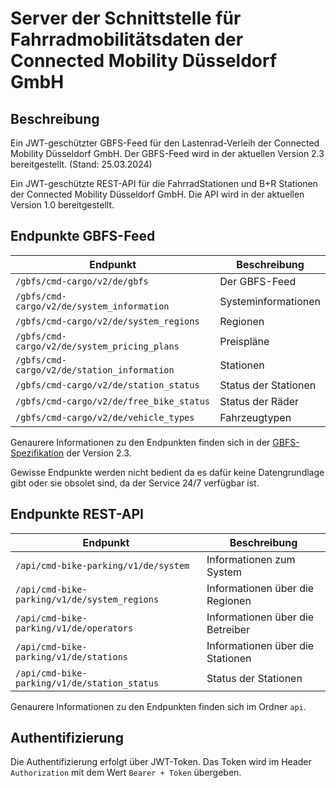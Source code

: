 # Server der Schnittstelle für Fahrradmobilitätsdaten der Connected Mobility Düsseldorf GmbH

## Beschreibung 

Ein JWT-geschützter GBFS-Feed für den Lastenrad-Verleih der 
Connected Mobility Düsseldorf GmbH. Der GBFS-Feed wird in der aktuellen 
Version 2.3 bereitgestellt. (Stand: 25.03.2024)

Ein JWT-geschützte REST-API für die FahrradStationen und B+R Stationen der 
Connected Mobility Düsseldorf GmbH. Die API wird in der aktuellen Version 1.0
bereitgestellt.

## Endpunkte GBFS-Feed

| Endpunkt | Beschreibung |
| --- | --- |
| `/gbfs/cmd-cargo/v2/de/gbfs` | Der GBFS-Feed |
| `/gbfs/cmd-cargo/v2/de/system_information` | Systeminformationen |
| `/gbfs/cmd-cargo/v2/de/system_regions` | Regionen |
| `/gbfs/cmd-cargo/v2/de/system_pricing_plans` | Preispläne |
| `/gbfs/cmd-cargo/v2/de/station_information` | Stationen |
| `/gbfs/cmd-cargo/v2/de/station_status` | Status der Stationen |
| `/gbfs/cmd-cargo/v2/de/free_bike_status` | Status der Räder |
| `/gbfs/cmd-cargo/v2/de/vehicle_types` | Fahrzeugtypen |

Genaurere Informationen zu den Endpunkten finden sich in der 
[GBFS-Spezifikation](https://github.com/MobilityData/gbfs/blob/v2.3/gbfs.md)
der Version 2.3.

Gewisse Endpunkte werden nicht bedient da es dafür keine Datengrundlage gibt
oder sie obsolet sind, da der Service 24/7 verfügbar ist.

## Endpunkte REST-API

| Endpunkt | Beschreibung |
| --- | --- |
| `/api/cmd-bike-parking/v1/de/system` | Informationen zum System |
| `/api/cmd-bike-parking/v1/de/system_regions` | Informationen über die Regionen |
| `/api/cmd-bike-parking/v1/de/operators` | Informationen über die Betreiber |
| `/api/cmd-bike-parking/v1/de/stations` | Informationen über die Stationen |
| `/api/cmd-bike-parking/v1/de/station_status` | Status der Stationen |

Genaurere Informationen zu den Endpunkten finden sich im Ordner `api`.

## Authentifizierung

Die Authentifizierung erfolgt über JWT-Token. Das Token wird im Header
`Authorization` mit dem Wert `Bearer + Token` übergeben.
